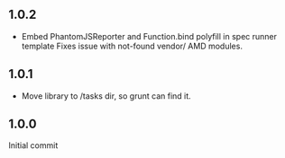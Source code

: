 ## 1.0.2

* Embed PhantomJSReporter and Function.bind polyfill in spec runner template
  Fixes issue with not-found vendor/ AMD modules.

## 1.0.1

* Move library to /tasks dir, so grunt can find it.

## 1.0.0

Initial commit